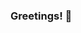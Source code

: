 ### Greetings! 👋

<!--
🎓 Currently honing my craft at CIT, immersing myself in the dynamic realm of Information Technology. Dedicated to mastering frontend development with Spotknack, striving to create seamless user experiences.

🔍 Always hungry for knowledge and eager to explore the latest advancements in technology. From AI to blockchain, I'm fascinated by how innovation shapes our digital landscape.

📚 When I'm not coding, you'll find me lost in the pages of a good book or binge-watching the latest series. A firm believer in the power of storytelling and its intersection with technology.

💡 Seeking opportunities to collaborate and contribute to exciting projects. Let's connect and discuss the future of tech!
-->

